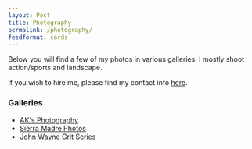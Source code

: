 ```yaml
---
layout: Post
title: Photography
permalink: /photography/
feedformat: cards
---
```

<p />
Below you will find a few of my photos in various galleries. I mostly shoot action/sports and landscape. 

If you wish to hire me, please find my contact info [here](/contact).

### Galleries
* [AK's Photography](https://ak.photos)
* [Sierra Madre Photos](https://madre.ak.photos)
* [John Wayne Grit Series](https://jwgs.smugmug.com)
